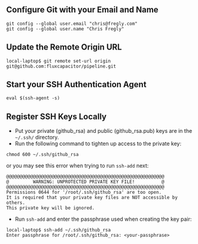 ## Configure Git with your Email and Name
```
git config --global user.email "chris@fregly.com"
git config --global user.name "Chris Fregly"
```

## Update the Remote Origin URL
```
local-laptop$ git remote set-url origin git@github.com:fluxcapacitor/pipeline.git
```

## Start your SSH Authentication Agent
```
eval $(ssh-agent -s)
```

## Register SSH Keys Locally
* Put your private (github_rsa) and public (github_rsa.pub) keys are in the `~/.ssh/` directory.
* Run the following command to tighten up access to the private key:
```
chmod 600 ~/.ssh/github_rsa
```
or you may see this error when trying to run `ssh-add` next:
```
@@@@@@@@@@@@@@@@@@@@@@@@@@@@@@@@@@@@@@@@@@@@@@@@@@@@@@@@@@@
@         WARNING: UNPROTECTED PRIVATE KEY FILE!          @
@@@@@@@@@@@@@@@@@@@@@@@@@@@@@@@@@@@@@@@@@@@@@@@@@@@@@@@@@@@
Permissions 0644 for '/root/.ssh/github_rsa' are too open.
It is required that your private key files are NOT accessible by others.
This private key will be ignored.
```
* Run `ssh-add` and enter the passphrase used when creating the key pair:
```
local-laptop$ ssh-add ~/.ssh/github_rsa
Enter passphrase for /root/.ssh/github_rsa: <your-passphrase>
```